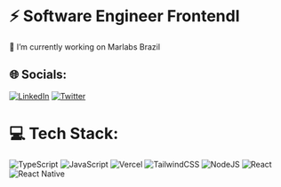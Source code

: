 # ⚡ Software Engineer Frontendl
🔭 I’m currently working on Marlabs Brazil


## 🌐 Socials:
<!-- [![Discord](https://img.shields.io/badge/Discord-%237289DA.svg?logo=discord&logoColor=white)](https://discord.gg/juliochiuchi) -->
[![LinkedIn](https://img.shields.io/badge/LinkedIn-%230077B5.svg?logo=linkedin&logoColor=white)](https://linkedin.com/in/juliochiuchi) 
[![Twitter](https://img.shields.io/badge/Twitter-%231DA1F2.svg?logo=Twitter&logoColor=white)](https://twitter.com/juliochiuchi) 

# 💻 Tech Stack:
![TypeScript](https://img.shields.io/badge/typescript-%23007ACC.svg?style=for-the-badge&logo=typescript&logoColor=white) 
![JavaScript](https://img.shields.io/badge/javascript-%23323330.svg?style=for-the-badge&logo=javascript&logoColor=%23F7DF1E) 
![Vercel](https://img.shields.io/badge/vercel-%23000000.svg?style=for-the-badge&logo=vercel&logoColor=white) 
![TailwindCSS](https://img.shields.io/badge/tailwindcss-%2338B2AC.svg?style=for-the-badge&logo=tailwind-css&logoColor=white) 
![NodeJS](https://img.shields.io/badge/node.js-6DA55F?style=for-the-badge&logo=node.js&logoColor=white) 
![React](https://img.shields.io/badge/react-%2320232a.svg?style=for-the-badge&logo=react&logoColor=%2361DAFB) 
![React Native](https://img.shields.io/badge/react_native-%2320232a.svg?style=for-the-badge&logo=react&logoColor=%2361DAFB)

<!-- # 📊 GitHub Stats:
![](https://github-readme-stats.vercel.app/api?username=juliochiuchi&theme=dracula&hide_border=true&include_all_commits=false&count_private=false)
![](https://github-readme-streak-stats.herokuapp.com/?user=juliochiuchi&theme=dracula&hide_border=true)<br/> -->

<!-- Proudly created with GPRM ( https://gprm.itsvg.in ) -->
